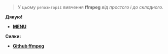 > У цьому `репозиторії` вивчення **ffmpeg** _від простого і до складного._

**Дякую!**

* **[MENU](https://github.com/ViktorWEBS/ffmpeg/wiki/_Sidebar-Menu-ffmpeg/)**

**Силки:**
* **[Github ffmpeg](https://github.com/FFmpeg/FFmpeg)**
